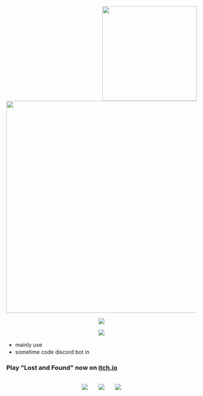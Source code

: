 <img src="https://i.imgur.com/4jSLUHF.png" width="250" align="right" />

<img src="https://lanyard.cnrad.dev/api/1272945881603244163?bg=000000&showDisplayName=false&hideDecoration=false&hideBadges=false&hideActivity=true&hideSpotify=false&idleMessage=fff&hideProfile=false&hideStatus=false&hideTimestamp=false" width="560"/></a>

<p align="center">
  <img src="https://readme-typing-svg.demolab.com?font=Tiny5&size=30&letterSpacing=8px&pause=1000&color=DF3133&vCenter=true&width=435&lines=game+dev+%26+streamer"/>
  <br/>
</p>

<p align="center">
  <a href="https://skillicons.dev">
    <img src="https://skillicons.dev/icons?i=unity,unreal"/>
  </a>
</p>

- mainly use <img src="https://skillicons.dev/icons?i=cpp" width="16" height="16"/> <img src="https://skillicons.dev/icons?i=cs" width="16" height="16"/>
- sometime code discord bot in <img src="https://skillicons.dev/icons?i=js" width="16" height="16"/>
<h3>Play "Lost and Found" now on <a href="https://saturize.itch.io/lost-and-found">itch.io</a></h3>

  <p align="center"><br/>
    <a href="https://www.twitch.tv/saturize"><img src="https://img.shields.io/badge/twitch-000000" padding-right:50px/></a> &nbsp;&nbsp;&nbsp;&nbsp;&nbsp;
    <a href="https://discord.com/invite/saturize"><img src="https://img.shields.io/badge/discord-000000"/></a> &nbsp;&nbsp;&nbsp;&nbsp;&nbsp;
    <a href="https://www.tiktok.com/@saturize"><img src="https://img.shields.io/badge/tiktok-000000"/></a>
  </p>
  
